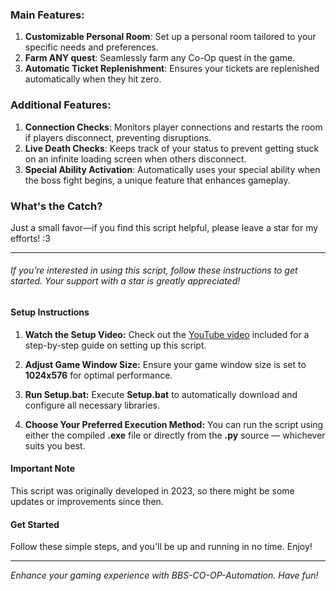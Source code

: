 ### Main Features:

1. **Customizable Personal Room**: Set up a personal room tailored to your specific needs and preferences.
2. **Farm ANY quest**: Seamlessly farm any Co-Op quest in the game.
3. **Automatic Ticket Replenishment**: Ensures your tickets are replenished automatically when they hit zero.

### Additional Features:

1. **Connection Checks**: Monitors player connections and restarts the room if players disconnect, preventing disruptions.
2. **Live Death Checks**: Keeps track of your status to prevent getting stuck on an infinite loading screen when others disconnect.
3. **Special Ability Activation**: Automatically uses your special ability when the boss fight begins, a unique feature that enhances gameplay.

### What's the Catch?

Just a small favor—if you find this script helpful, please leave a star for my efforts! :3

---

###### If you’re interested in using this script, follow these instructions to get started. Your support with a star is greatly appreciated!

#### Setup Instructions

1. **Watch the Setup Video:** 
   Check out the [YouTube video](link.txt) included for a step-by-step guide on setting up this script.

2. **Adjust Game Window Size:**
   Ensure your game window size is set to **1024x576** for optimal performance.

3. **Run Setup.bat:**
   Execute **Setup.bat** to automatically download and configure all necessary libraries.

4. **Choose Your Preferred Execution Method:**
   You can run the script using either the compiled **.exe** file or directly from the **.py** source — whichever suits you best.

#### Important Note
This script was originally developed in 2023, so there might be some updates or improvements since then.

#### Get Started
Follow these simple steps, and you'll be up and running in no time. Enjoy!

---

*Enhance your gaming experience with BBS-CO-OP-Automation. Have fun!*
